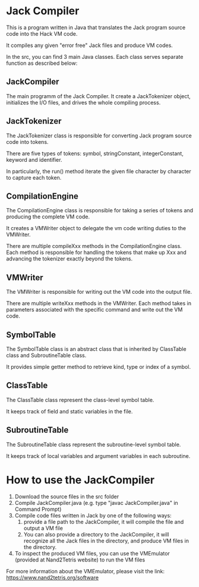 # Jack Compiler
This is a program written in Java that translates the Jack program source code into the Hack VM code.

It compiles any given "error free" Jack files and produce VM codes.

In the src, you can find 3 main Java classes. Each class serves separate function as described below:
## JackCompiler
The main programm of the Jack Compiler.
It create a JackTokenizer object, initializes the I/O files, and drives the whole compiling process.

## JackTokenizer
The JackTokenizer class is responsible for converting Jack program source code into tokens.

There are five types of tokens: symbol, stringConstant, integerConstant, keyword and identifier.

In particularly, the run() method iterate the given file character by character to capture each token.

## CompilationEngine
The CompilationEngine class is responsible for taking a series of tokens and producing the complete VM code.

It creates a VMWriter object to delegate the vm code writing duties to the VMWriter.

There are multiple compileXxx methods in the CompilationEngine class. Each method is responsible for handling the tokens that make up Xxx and
advancing the tokenizer exactly beyond the tokens.

## VMWriter
The VMWriter is responsible for writing out the VM code into the output file.

There are multiple writeXxx methods in the VMWriter. Each method takes in parameters associated with the specific command and write out the VM code.

## SymbolTable
The SymbolTable class is an abstract class that is inherited by ClassTable class and SubroutineTable class.

It provides simple getter method to retrieve kind, type or index of a symbol.

## ClassTable
The ClassTable class represent the class-level symbol table.

It keeps track of field and static variables in the file.

## SubroutineTable
The SubroutineTable class represent the subroutine-level symbol table.

It keeps track of local variables and argument variables in each subroutine.

# How to use the JackCompiler
1. Download the source files in the src folder
2. Compile JackCompiler.java (e.g. type "javac JackCompiler.java" in Command Prompt)
3. Compile code files written in Jack by one of the following ways:
	1. provide a file path to the JackCompiler, it will compile the file and output a VM file
	2. You can also provide a directory to the JackCompiler, it will recognize all the Jack files in the directory, and produce VM files in the directory.
4. To inspect the produced VM files, you can use the VMEmulator (provided at Nand2Tetris website) to run the VM files

For more information about the VMEmulator, please visit the link:
https://www.nand2tetris.org/software


